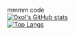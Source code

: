 mmmm code  
[![0xol's GitHub stats](https://github-readme-stats.vercel.app/api?username=0xol)](https://github.com/anuraghazra/github-readme-stats)  
[![Top Langs](https://github-readme-stats.vercel.app/api/top-langs/?username=0xol&layout=compact&theme=radical)](https://github.com/anuraghazra/github-readme-stats)  
